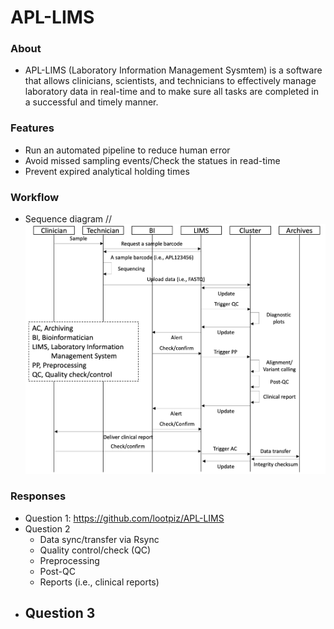 # APL-LIMS
### About
 * APL-LIMS (Laboratory Information Management Sysmtem) is a software that allows clinicians, scientists, and technicians to effectively manage laboratory data in real-time and to make sure all tasks are completed in a successful and timely manner. 

### Features
 * Run an automated pipeline to reduce human error
 * Avoid missed sampling events/Check the statues in read-time
 * Prevent expired analytical holding times

### Workflow
 * Sequence diagram // ![Sequence diagram](./imgs/LIMS_UML.png)

### Responses
 * Question 1: https://github.com/lootpiz/APL-LIMS
 * Question 2
   - Data sync/transfer via Rsync
   - Quality control/check (QC)
   - Preprocessing
   - Post-QC
   - Reports (i.e., clinical reports)
 * Question 3
   - 
